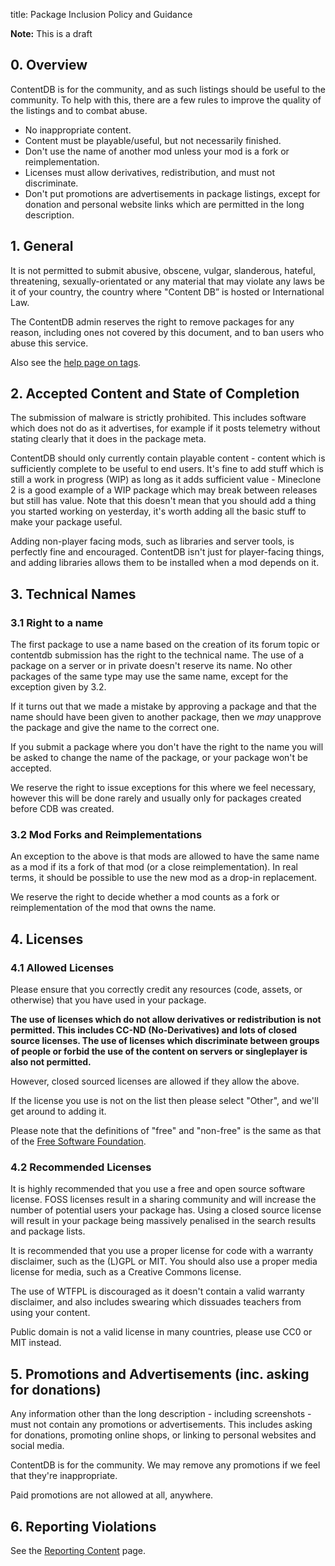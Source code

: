 title: Package Inclusion Policy and Guidance

<div class="box box_grey alert alert-warning">
	<b>Note:</b> This is a draft
</div>

## 0. Overview

ContentDB is for the community, and as such listings should be useful to the
community. To help with this, there are a few rules to improve the quality of
the listings and to combat abuse.

* No inappropriate content.
* Content must be playable/useful, but not necessarily finished.
* Don't use the name of another mod unless your mod is a fork or reimplementation.
* Licenses must allow derivatives, redistribution, and must not discriminate.
* Don't put promotions are advertisements in package listings, except for
  donation and personal website links which are permitted in the long description.


## 1. General

It is not permitted to submit abusive, obscene, vulgar, slanderous, hateful,
threatening, sexually-orientated or any material that may violate any laws be
it of your country, the country where "Content DB” is hosted or International Law.

The ContentDB admin reserves the right to remove packages for any reason,
including ones not covered by this document, and to ban users who abuse this service.

Also see the [help page on tags](/help/package_tags/).


## 2. Accepted Content and State of Completion

The submission of malware is strictly prohibited. This includes software which
does not do as it advertises, for example if it posts telemetry without stating
clearly that it does in the package meta.

ContentDB should only currently contain playable content - content which is
sufficiently complete to be useful to end users. It's fine to add stuff which
is still a work in progress (WIP) as long as it adds sufficient value -
Mineclone 2 is a good example of a WIP package which may break between releases
but still has value. Note that this doesn't mean that you should add a thing
you started working on yesterday, it's worth adding all the basic stuff to
make your package useful.

Adding non-player facing mods, such as libraries and server tools, is perfectly fine
and encouraged. ContentDB isn't just for player-facing things, and adding
libraries allows them to be installed when a mod depends on it.


## 3. Technical Names

### 3.1 Right to a name

The first package to use a name based on the creation of its forum topic or
contentdb submission has the right to the technical name. The use of a package
on a server or in private doesn't reserve its name. No other packages of the same
type may use the same name, except for the exception given by 3.2.

If it turns out that we made a mistake by approving a package and that the
name should have been given to another package, then we *may* unapprove the
package and give the name to the correct one.

If you submit a package where you don't have the right to the name you will be asked
to change the name of the package, or your package won't be accepted.

We reserve the right to issue exceptions for this where we feel necessary, however
this will be done rarely and usually only for packages created before CDB was created.

### 3.2 Mod Forks and Reimplementations

An exception to the above is that mods are allowed to have the same name as a
mod if its a fork of that mod (or a close reimplementation). In real terms, it
should be possible to use the new mod as a drop-in replacement.

We reserve the right to decide whether a mod counts as a fork or
reimplementation of the mod that owns the name.


## 4. Licenses

### 4.1 Allowed Licenses

Please ensure that you correctly credit any resources (code, assets, or otherwise)
that you have used in your package.

**The use of licenses which do not allow derivatives or redistribution is not
permitted. This includes CC-ND (No-Derivatives) and lots of closed source licenses.
The use of licenses which discriminate between groups of people or forbid the use
of the content on servers or singleplayer is also not permitted.**

However, closed sourced licenses are allowed if they allow the above.

If the license you use is not on the list then please select "Other", and we'll
get around to adding it.

Please note that the definitions of "free" and "non-free" is the same as that
of the [Free Software Foundation](https://www.gnu.org/philosophy/free-sw.en.html).

### 4.2 Recommended Licenses

It is highly recommended that you use a free and open source software license.
FOSS licenses result in a sharing community and will increase the number of potential users your package has.
Using a closed source license will result in your package being massively penalised in the search results and package lists.

It is recommended that you use a proper license for code with a warranty
disclaimer, such as the (L)GPL or MIT. You should also use a proper media license
for media, such as a Creative Commons license.

The use of WTFPL is discouraged as it doesn't contain a valid warranty disclaimer,
and also includes swearing which dissuades teachers from using your content.

Public domain is not a valid license in many countries, please use CC0 or MIT instead.


## 5. Promotions and Advertisements (inc. asking for donations)

Any information other than the long description - including screenshots - must
not contain any promotions or advertisements. This includes asking for donations,
promoting online shops, or linking to personal websites and social media.

ContentDB is for the community. We may remove any promotions if we feel that
they're inappropriate.

Paid promotions are not allowed at all, anywhere.


## 6. Reporting Violations

See the [Reporting Content](/help/reporting/) page.
